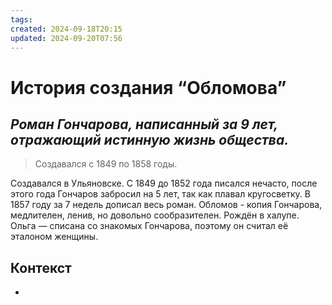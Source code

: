 ```yaml
---
tags: 
created: 2024-09-18T20:15
updated: 2024-09-20T07:56
---
```

# История создания “Обломова”

## ***Роман Гончарова, написанный за 9 лет, отражающий истинную жизнь общества.***

> Создавался с 1849 по 1858 годы.

Создавался в Ульяновске.
С 1849 до 1852 года писался нечасто, после этого года Гончаров забросил на 5 лет, так как плавал кругосветку. В 1857 году за 7 недель дописал весь роман.
Обломов - копия Гончарова, медлителен, ленив, но довольно сообразителен. Рождён в халупе.
Ольга — списана со знакомых Гончарова, поэтому он считал её эталоном женщины.
## Контекст
- 

